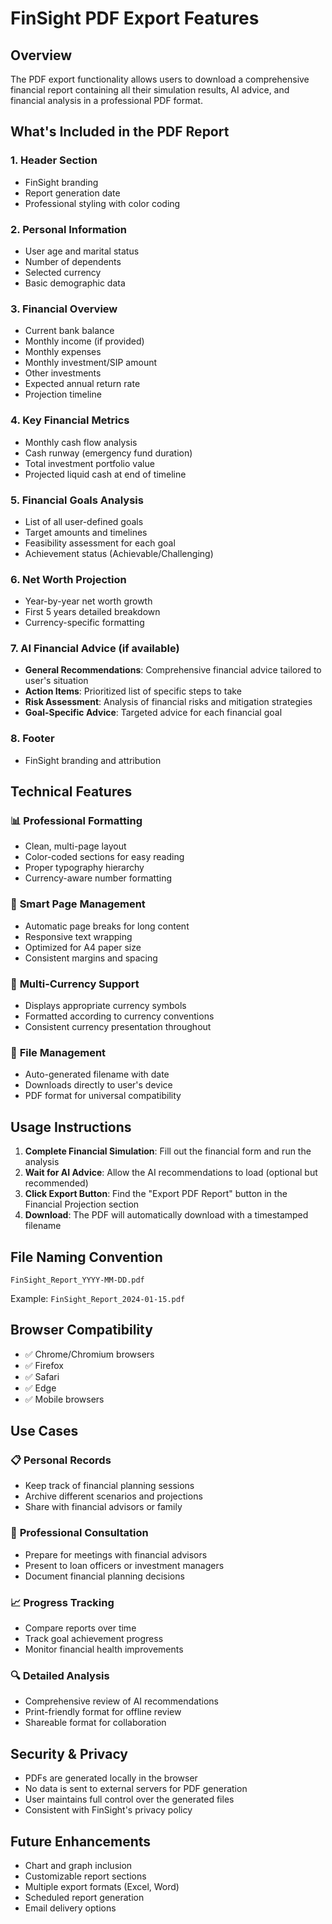 # FinSight PDF Export Features

## Overview
The PDF export functionality allows users to download a comprehensive financial report containing all their simulation results, AI advice, and financial analysis in a professional PDF format.

## What's Included in the PDF Report

### 1. **Header Section**
- FinSight branding
- Report generation date
- Professional styling with color coding

### 2. **Personal Information**
- User age and marital status
- Number of dependents
- Selected currency
- Basic demographic data

### 3. **Financial Overview**
- Current bank balance
- Monthly income (if provided)
- Monthly expenses
- Monthly investment/SIP amount
- Other investments
- Expected annual return rate
- Projection timeline

### 4. **Key Financial Metrics**
- Monthly cash flow analysis
- Cash runway (emergency fund duration)
- Total investment portfolio value
- Projected liquid cash at end of timeline

### 5. **Financial Goals Analysis**
- List of all user-defined goals
- Target amounts and timelines
- Feasibility assessment for each goal
- Achievement status (Achievable/Challenging)

### 6. **Net Worth Projection**
- Year-by-year net worth growth
- First 5 years detailed breakdown
- Currency-specific formatting

### 7. **AI Financial Advice** (if available)
- **General Recommendations**: Comprehensive financial advice tailored to user's situation
- **Action Items**: Prioritized list of specific steps to take
- **Risk Assessment**: Analysis of financial risks and mitigation strategies
- **Goal-Specific Advice**: Targeted advice for each financial goal

### 8. **Footer**
- FinSight branding and attribution

## Technical Features

### 📊 **Professional Formatting**
- Clean, multi-page layout
- Color-coded sections for easy reading
- Proper typography hierarchy
- Currency-aware number formatting

### 🔧 **Smart Page Management**
- Automatic page breaks for long content
- Responsive text wrapping
- Optimized for A4 paper size
- Consistent margins and spacing

### 💱 **Multi-Currency Support**
- Displays appropriate currency symbols
- Formatted according to currency conventions
- Consistent currency presentation throughout

### 📁 **File Management**
- Auto-generated filename with date
- Downloads directly to user's device
- PDF format for universal compatibility

## Usage Instructions

1. **Complete Financial Simulation**: Fill out the financial form and run the analysis
2. **Wait for AI Advice**: Allow the AI recommendations to load (optional but recommended)
3. **Click Export Button**: Find the "Export PDF Report" button in the Financial Projection section
4. **Download**: The PDF will automatically download with a timestamped filename

## File Naming Convention
```
FinSight_Report_YYYY-MM-DD.pdf
```
Example: `FinSight_Report_2024-01-15.pdf`

## Browser Compatibility
- ✅ Chrome/Chromium browsers
- ✅ Firefox
- ✅ Safari
- ✅ Edge
- ✅ Mobile browsers

## Use Cases

### 📋 **Personal Records**
- Keep track of financial planning sessions
- Archive different scenarios and projections
- Share with financial advisors or family

### 💼 **Professional Consultation**
- Prepare for meetings with financial advisors
- Present to loan officers or investment managers
- Document financial planning decisions

### 📈 **Progress Tracking**
- Compare reports over time
- Track goal achievement progress
- Monitor financial health improvements

### 🔍 **Detailed Analysis**
- Comprehensive review of AI recommendations
- Print-friendly format for offline review
- Shareable format for collaboration

## Security & Privacy
- PDFs are generated locally in the browser
- No data is sent to external servers for PDF generation
- User maintains full control over the generated files
- Consistent with FinSight's privacy policy

## Future Enhancements
- Chart and graph inclusion
- Customizable report sections
- Multiple export formats (Excel, Word)
- Scheduled report generation
- Email delivery options 